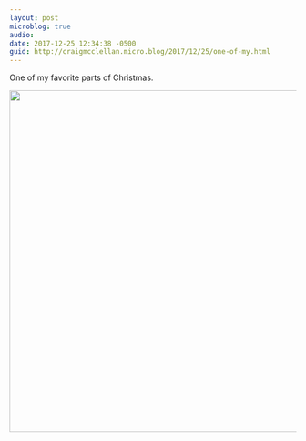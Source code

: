 ```yaml
---
layout: post
microblog: true
audio: 
date: 2017-12-25 12:34:38 -0500
guid: http://craigmcclellan.micro.blog/2017/12/25/one-of-my.html
---
```

One of my favorite parts of Christmas.

<img src="http://craigmcclellan.com/uploads/2017/cee6d07bbb.jpg" width="599" height="600" />
